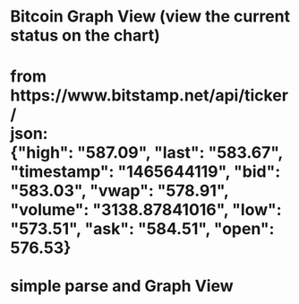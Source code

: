 
<h1>Bitcoin Graph View (view the current status on the chart)<h1>
from https://www.bitstamp.net/api/ticker/ <br />
json: <br />
{"high": "587.09", "last": "583.67", "timestamp": "1465644119", "bid": "583.03", "vwap": "578.91", "volume": "3138.87841016", "low": "573.51", "ask": "584.51", "open": 576.53} <br />
<br />
simple parse and Graph View<br />

